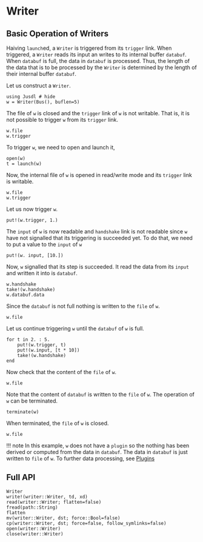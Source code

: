 # Writer 

## Basic Operation of Writers
Haiving `launch`ed, a `Writer` is triggered from its `trigger` link. When triggered, a `Writer` reads its input an writes to its internal buffer `databuf`. When `databuf`  is full, the data in `databuf` is processed. Thus, the length of the data that is to be processed by the `Writer` is determined by the length of their internal buffer `databuf`. 

Let us construct a `Writer`. 
```@repl writer_ex
using Jusdl # hide 
w = Writer(Bus(), buflen=5)
```
The file of `w` is closed and the `trigger` link of `w` is not writable. That is, it is not possible to trigger `w` from its `trigger` link.
```@repl writer_ex
w.file 
w.trigger
```
To trigger `w`, we need to open and launch it, 
```@repl writer_ex
open(w)
t = launch(w)
```
Now, the internal file of `w` is opened in read/write mode and its `trigger` link is writable. 
```@repl writer_ex
w.file
w.trigger
```
Let us now trigger `w`. 
```@repl writer_ex
put!(w.trigger, 1.)
```
The `input` of `w` is now readable and `handshake` link is not readable since `w` have not signalled that its triggering is succeeded yet. To do that, we need to put a value to the `input` of `w`
```@repl writer_ex
put!(w. input, [10.])
```
Now, `w` signalled that its step is succeeded. It read the data from its `input` and written it into is `databuf`. 
```@repl writer_ex 
w.handshake
take!(w.handshake)
w.databuf.data
```
Since the `databuf` is not full nothing is written to the `file` of `w`. 
```@repl writer_ex
w.file
```
Let us continue triggering `w` until the `databuf` of `w` is full.
```@repl writer_ex
for t in 2. : 5.
    put!(w.trigger, t)
    put!(w.input, [t * 10])
    take!(w.handshake)
end
```
Now check that the content of the `file` of `w`.
```@repl writer_ex 
w.file
```
Note that the content of `databuf` is written to the `file` of `w`. The operation of `w` can be terminated. 
```@repl writer_ex
terminate(w)
```
When terminated, the `file` of `w` is closed.
```@repl writer_ex
w.file
```


!!! note 
    In this example, `w` does not have a `plugin` so the nothing has been derived or computed from the data in `databuf`. The data in `databuf` is just written to `file` of `w`. To further data processing, see [Plugins](@ref)

## Full API 
```@docs 
Writer
write!(writer::Writer, td, xd)
read(writer::Writer; flatten=false) 
fread(path::String)
flatten
mv(writer::Writer, dst; force::Bool=false)
cp(writer::Writer, dst; force=false, follow_symlinks=false)
open(writer::Writer)
close(writer::Writer)
```

